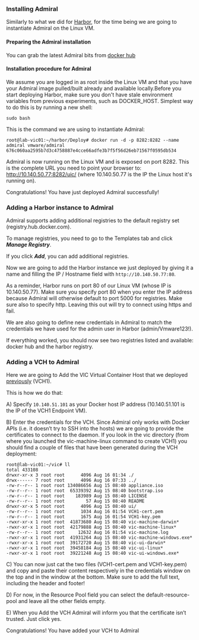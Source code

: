 ### Installing Admiral

Similarly to what we did for [Harbor](install-configure-harbor.md), for the time being we are going to instantiate Admiral on the Linux VM. 

#### Preparing the Admiral installation
You can grab the latest Admiral bits from [docker hub](https://hub.docker.com/r/vmware/admiral/)

#### Installation procedure for Admiral
We assume you are logged in as root inside the Linux VM and that you have your Admiral image pulled/built already and available locally.Before you start deploying Harbor, make sure you don't have stale environment variables from previous experiments, such as DOCKER_HOST. Simplest way to do this is by running a new shell:

```
sudo bash
```
This is the command we are using to instantiate Admiral:
```
root@lab-vic01:~/harbor/Deploy# docker run -d -p 8282:8282 --name admiral vmware/admiral
676c060aa2595b7d3c4758887e4cce66adfe3b7f5f56d26eb71567f0595db534
```
Admiral is now running on the Linux VM and is exposed on port 8282. This is the complete URL you need to point your browser to: http://10.140.50.77:8282/uic/ (where 10.140.50.77 is the IP the Linux host it's running on). 

Congratulations! You have just deployed Admiral successfully! 

### Adding a Harbor instance to Admiral 

Admiral supports adding additional registries to the default registry set (registry.hub.docker.com). 

To manage registries, you need to go to the Templates tab and click ***Manage Registry***. 

If you click ***Add***, you can add additional registries. 

Now we are going to add the Harbor instance we just deployed by giving it a name and filling the IP / Hostname field with `http://10.140.50.77:80`.

As a reminder, Harbor runs on port 80 of our Linux VM (whose IP is 10.140.50.77). Make sure you specify port 80 when you enter the IP address because Admiral will otherwise default to port 5000 for registries. Make sure also to specify http. Leaving this out will try to connect using https and fail.

We are also going to define new credentials in Admiral to match the credentials we have used for the admin user in Harbor (admin/Vmware123!).

If everything worked, you should now see two registries listed and available: docker hub and the harbor registry.

### Adding a VCH to Admiral 

Here we are going to Add the VIC Virtual Container Host that we deployed [previously]() (VCH1). 

This is how we do that:

A) Specify `10.140.51.101` as your Docker host IP address (10.140.51.101 is the IP of the VCH1 Endpoint VM). 

B) Enter the credentials for the VCH. Since Admiral only works with Docker APIs (i.e. it doesn’t try to SSH into the hosts) we are going to provide the certificates to connect to the daemon. If you look in the vic directory (from where you launched the vic-machine-linux command to create VCH1) you should find a couple of files that have been generated during the VCH deployment: 
```
root@lab-vic01:~/vic# ll 
total 433108
drwxr-xr-x 3 root root      4096 Aug 16 01:34 ./
drwx------ 7 root root      4096 Aug 16 07:33 ../
-rw-r--r-- 1 root root 134086656 Aug 15 08:40 appliance.iso
-rw-r--r-- 1 root root  65339392 Aug 15 08:40 bootstrap.iso
-rw-r--r-- 1 root root    183989 Aug 15 08:40 LICENSE
-rw-r--r-- 1 root root        57 Aug 15 08:40 README
drwxr-xr-x 5 root root      4096 Aug 15 08:40 ui/
-rw-r--r-- 1 root root      1034 Aug 16 01:54 VCH1-cert.pem
-rw-r--r-- 1 root root      1675 Aug 16 01:54 VCH1-key.pem
-rwxr-xr-x 1 root root  41873680 Aug 15 08:40 vic-machine-darwin*
-rwxr-xr-x 1 root root  42179888 Aug 15 08:40 vic-machine-linux*
-rw-r--r-- 1 root root     12632 Aug 16 01:54 vic-machine.log
-rwxr-xr-x 1 root root  41931264 Aug 15 08:40 vic-machine-windows.exe*
-rwxr-xr-x 1 root root  39172720 Aug 15 08:40 vic-ui-darwin*
-rwxr-xr-x 1 root root  39458184 Aug 15 08:40 vic-ui-linux*
-rwxr-xr-x 1 root root  39221248 Aug 15 08:40 vic-ui-windows.exe*
```
C) You can now just cat the two files (VCH1-cert.pem and VCH1-key.pem) and copy and paste their content respectively in the credentials window on the top and in the window at the bottom. Make sure to add the full text, including the header and footer!

D) For now, in the Resource Pool field you can select the default-resource-pool and leave all the other fields empty.

E) When you Add the VCH Admiral will inform you that the certificate isn’t trusted. Just click yes.

Congratulations! You have added your VCH to Admiral
